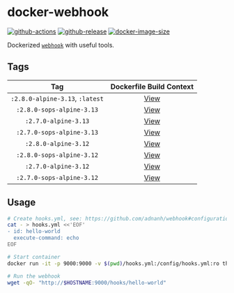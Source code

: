 # docker-webhook

[![github-actions](https://github.com/theohbrothers/docker-webhook/workflows/ci-master-pr/badge.svg)](https://github.com/theohbrothers/docker-webhook/actions)
[![github-release](https://img.shields.io/github/v/release/theohbrothers/docker-webhook?style=flat-square)](https://github.com/theohbrothers/docker-webhook/releases/)
[![docker-image-size](https://img.shields.io/docker/image-size/theohbrothers/docker-webhook/latest)](https://hub.docker.com/r/theohbrothers/docker-webhook)

Dockerized [`webhook`](https://github.com/adnanh/webhook) with useful tools.

## Tags

| Tag | Dockerfile Build Context |
|:-------:|:---------:|
| `:2.8.0-alpine-3.13`, `:latest` | [View](variants/2.8.0-alpine-3.13 ) |
| `:2.8.0-sops-alpine-3.13` | [View](variants/2.8.0-sops-alpine-3.13 ) |
| `:2.7.0-alpine-3.13` | [View](variants/2.7.0-alpine-3.13 ) |
| `:2.7.0-sops-alpine-3.13` | [View](variants/2.7.0-sops-alpine-3.13 ) |
| `:2.8.0-alpine-3.12` | [View](variants/2.8.0-alpine-3.12 ) |
| `:2.8.0-sops-alpine-3.12` | [View](variants/2.8.0-sops-alpine-3.12 ) |
| `:2.7.0-alpine-3.12` | [View](variants/2.7.0-alpine-3.12 ) |
| `:2.7.0-sops-alpine-3.12` | [View](variants/2.7.0-sops-alpine-3.12 ) |


## Usage

```sh
# Create hooks.yml, see: https://github.com/adnanh/webhook#configuration
cat - > hooks.yml <<'EOF'
- id: hello-world
  execute-command: echo
EOF

# Start container
docker run -it -p 9000:9000 -v $(pwd)/hooks.yml:/config/hooks.yml:ro theohbrothers/docker-webhook

# Run the webhook
wget -qO- "http://$HOSTNAME:9000/hooks/hello-world"
```
